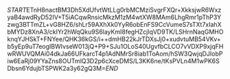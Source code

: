 $START$ETnH8nactBM3Dh5XdUfvtWtLLg0rbMCMziSvgrFXQr+XkksjwR6WxzyaB4awdRyD52IV+T5iACqwRnsicMkzM1zM4wtXW8MAm6LhgRmr1pThP3Yzwg3BTTmZL+vG8HZ6/shLr59AXhXk0YyR6obEnFS9CcVumeS7sTXt7xIahXbMYDz8XnA3/ckIYr2hWqQku9S6layKmI8fegHZcjlqVD9TK/LSHrnNaqGMHOknqYJHSkT+FNYee/QHK36kGS/i++dmHB22kJrTDXsJj0+xudvtuMB54VKv+b5yEp9uT7eogIBWIvseW013jQ+P9+SJu1OLoS40UgvfbCLCO7vVDXP9xjqFHwRWUVQMAi04dkJa66UFkarcT4p1AdNMrSr8iab1ToAom/hSW3QwjqDJIobPiw6EaRj09YYaZns8OUTmlQ3D2p6cXceDMS/L3KK6ne/tKsPVLn4M1wPK6SDbsn6YdujbTSPWK2a3y62gQ3M=$END$